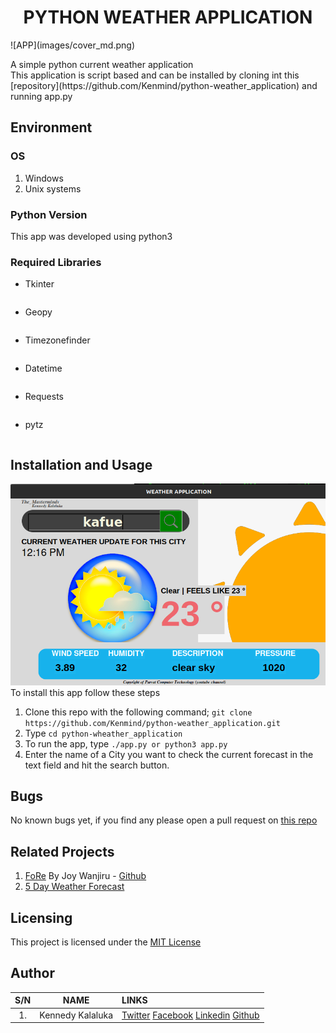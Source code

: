 <h1><center>PYTHON WEATHER APPLICATION</center></h1>
![APP](images/cover_md.png)

<p>A simple python current weather application<br>This application is script based and can be installed by cloning int this [repository](https://github.com/Kenmind/python-weather_application) and running app.py</p>

## Environment

### OS
1. Windows
2. Unix systems

### Python Version
This app was developed using python3

### Required Libraries
- Tkinter
	``` sudo pip3 install tk or sudo apt-get install python3-tk
	```
- Geopy
	``` sudo pip3 install geopy
	```
- Timezonefinder
	``` sudo pip3 install timezonefinder
	```
- Datetime
	``` sudo pip3 install datetime
	```
- Requests
	``` sudo pip3 install requests
	```
- pytz
	``` sudo pip3 install pytz
	```

## Installation and Usage

![APP](images/cover_md1.png)
To install this app follow these steps
1. Clone this repo with the following command;
```git clone https://github.com/Kenmind/python-weather_application.git```
2. Type 
```cd python-wheather_application```
3. To run the app, type
```./app.py or python3 app.py```
4. Enter the name of a City you want to check the current forecast in the text field and hit the search button.

## Bugs
No known bugs yet, if you find any please open a pull request on [this repo](https://github.com/Kenmind/python-weather_application/pulls)


## Related Projects
1. [FoRe](https://github.com/Her-o1/weather_project) By Joy Wanjiru - [Github](https://github.com/Joy879)
2. [5 Day Weather Forecast](https://github.com/jsubroto/5-day-weather-forecast)

## Licensing
This project is licensed under the [MIT License](https://github.com/Kenmind/python-weather_application/blob/main/LICENSE)

## Author
|S/N | NAME | LINKS |
| :---: | :-----: | :----- |
| 1. | Kennedy Kalaluka | [Twitter](https://twitter.com/Kennedy_Sibeso) [Facebook](https://www.facebook.com/kennedysimasiku.kalalukasibeso) [Linkedin](https://linkedin.com/in/kennedykalaluka) [Github](https://github.com/Kenmind) |
